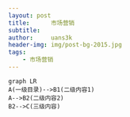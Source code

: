 ```yaml
---
layout: post
title:      市场营销
subtitle:   
author:     uans3k
header-img: img/post-bg-2015.jpg
tags:
    - 市场营销
---
```


```mermaid
graph LR
A(一级目录)-->B1(二级内容1)
A-->B2(二级内容2)
B2-->C(三级内容)
```

